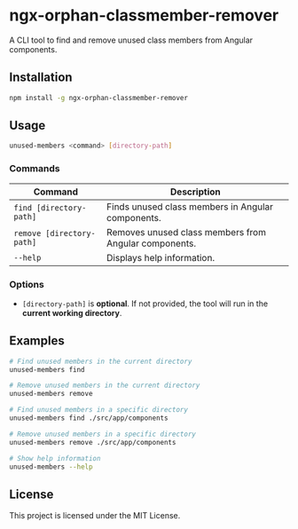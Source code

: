 
# ngx-orphan-classmember-remover

A CLI tool to find and remove unused class members from Angular components.

## Installation

```sh
npm install -g ngx-orphan-classmember-remover
```

## Usage

```sh
unused-members <command> [directory-path]
```

### Commands

| Command | Description |
|---------|-------------|
| `find [directory-path]` | Finds unused class members in Angular components. |
| `remove [directory-path]` | Removes unused class members from Angular components. |
| `--help` | Displays help information. |

### Options

- `[directory-path]` is **optional**. If not provided, the tool will run in the **current working directory**.

## Examples

```sh
# Find unused members in the current directory
unused-members find

# Remove unused members in the current directory
unused-members remove

# Find unused members in a specific directory
unused-members find ./src/app/components

# Remove unused members in a specific directory
unused-members remove ./src/app/components

# Show help information
unused-members --help
```

## License

This project is licensed under the MIT License.